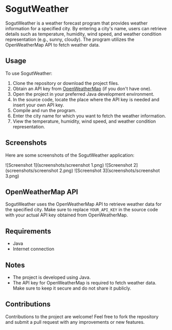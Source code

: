 # SogutWeather

SogutWeather is a weather forecast program that provides weather information for a specified city. By entering a city's name, users can retrieve details such as temperature, humidity, wind speed, and weather condition representation (e.g., sunny, cloudy). The program utilizes the OpenWeatherMap API to fetch weather data.

## Usage

To use SogutWeather:

1. Clone the repository or download the project files.
2. Obtain an API key from [OpenWeatherMap](https://openweathermap.org/api) (if you don't have one).
3. Open the project in your preferred Java development environment.
4. In the source code, locate the place where the API key is needed and insert your own API key.
5. Compile and run the program.
6. Enter the city name for which you want to fetch the weather information.
7. View the temperature, humidity, wind speed, and weather condition representation.

## Screenshots

Here are some screenshots of the SogutWeather application:

![Screenshot 1](screenshots/screenshot 1.png)
![Screenshot 2](screenshots/screenshot 2.png)
![Screenshot 3](screenshots/screenshot 3.png)
<!-- Add more screenshots if needed -->

## OpenWeatherMap API

SogutWeather uses the OpenWeatherMap API to retrieve weather data for the specified city. Make sure to replace `YOUR_API_KEY` in the source code with your actual API key obtained from OpenWeatherMap.

## Requirements

- Java
- Internet connection

## Notes

- The project is developed using Java.
- The API key for OpenWeatherMap is required to fetch weather data. Make sure to keep it secure and do not share it publicly.

## Contributions

Contributions to the project are welcome! Feel free to fork the repository and submit a pull request with any improvements or new features.
